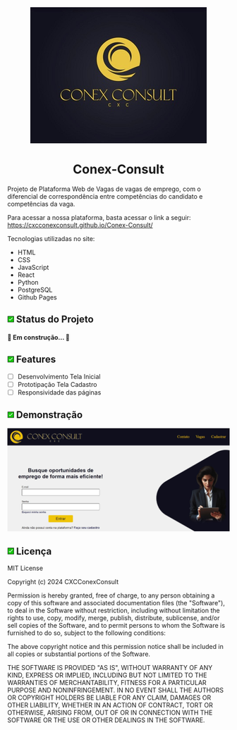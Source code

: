 <div align="center">
    <img width = "imagem" title = "Logo da iamagem" src=imagens/logo_ajustada.jpg>
</div>
<h1 align="center">Conex-Consult</h1>
<p align="left">Projeto de Plataforma Web de Vagas de vagas de emprego, com o diferencial de correspondência entre competências do candidato e competências da vaga.</p>

Para acessar a nossa plataforma, basta acessar o link a seguir: https://cxcconexconsult.github.io/Conex-Consult/

Tecnologias utilizadas no site:

- HTML
- CSS
- JavaScript
- React
- Python
- PostgreSQL
- Github Pages



<h2 align="left">
<div>
    <img  width=15 src=imagens/flag.jpg>         Status do Projeto
</div>
</h2>
<h4 align = "left">
   🚧 Em construção...  🚧
</h4>

<h2 align="left">
<div>
    <img  width=15 src=imagens/flag.jpg>         Features
</div>
</h2>

- [ ] Desenvolvimento Tela Inicial
- [ ] Prototipação Tela Cadastro
- [ ] Responsividade das páginas

<h2 align="left">
<div>
    <img  width=15 src=imagens/flag.jpg>         Demonstração
</div>
</h2>

<div align="center">
    <img width = "imagem" title = "Logo Index" src=imagens/Index.jpg>
</div>

<h2 align="left">
<div>
    <img  width=15 src=imagens/flag.jpg>         Licença
</div>
</h2>

MIT License

Copyright (c) 2024 CXCConexConsult

Permission is hereby granted, free of charge, to any person obtaining a copy
of this software and associated documentation files (the "Software"), to deal
in the Software without restriction, including without limitation the rights
to use, copy, modify, merge, publish, distribute, sublicense, and/or sell
copies of the Software, and to permit persons to whom the Software is
furnished to do so, subject to the following conditions:

The above copyright notice and this permission notice shall be included in all
copies or substantial portions of the Software.

THE SOFTWARE IS PROVIDED "AS IS", WITHOUT WARRANTY OF ANY KIND, EXPRESS OR
IMPLIED, INCLUDING BUT NOT LIMITED TO THE WARRANTIES OF MERCHANTABILITY,
FITNESS FOR A PARTICULAR PURPOSE AND NONINFRINGEMENT. IN NO EVENT SHALL THE
AUTHORS OR COPYRIGHT HOLDERS BE LIABLE FOR ANY CLAIM, DAMAGES OR OTHER
LIABILITY, WHETHER IN AN ACTION OF CONTRACT, TORT OR OTHERWISE, ARISING FROM,
OUT OF OR IN CONNECTION WITH THE SOFTWARE OR THE USE OR OTHER DEALINGS IN THE
SOFTWARE.
